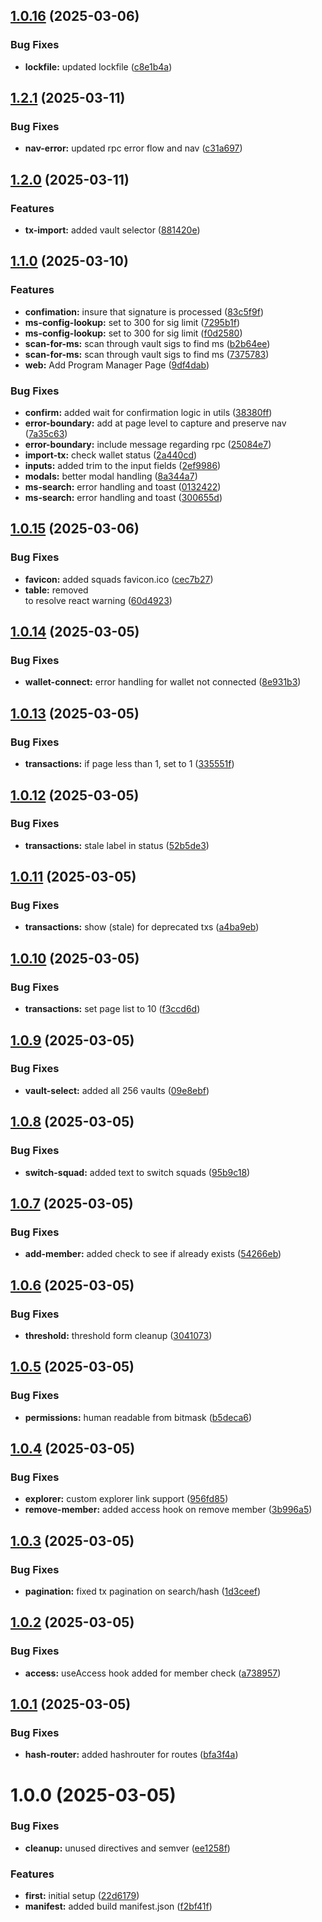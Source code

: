 ## [1.0.16](https://github.com/Squads-Protocol/public-v4-client/compare/v1.0.15...v1.0.16) (2025-03-06)


### Bug Fixes

* **lockfile:** updated lockfile ([c8e1b4a](https://github.com/Squads-Protocol/public-v4-client/commit/c8e1b4a3d209b7c1c3cfc4d9e7edb8e187e22833))

## [1.2.1](https://github.com/Squads-Protocol/public-v4-client/compare/v1.2.0...v1.2.1) (2025-03-11)


### Bug Fixes

* **nav-error:** updated rpc error flow and nav ([c31a697](https://github.com/Squads-Protocol/public-v4-client/commit/c31a6970a60a8db6410246dde7c61c85542b8378))

## [1.2.0](https://github.com/Squads-Protocol/public-v4-client/compare/v1.1.0...v1.2.0) (2025-03-11)


### Features

* **tx-import:** added vault selector ([881420e](https://github.com/Squads-Protocol/public-v4-client/commit/881420e2e2f1e2a0c411ddfdbe7aa369bcde6b71))

## [1.1.0](https://github.com/Squads-Protocol/public-v4-client/compare/v1.0.16...v1.1.0) (2025-03-10)


### Features

* **confimation:** insure that signature is processed ([83c5f9f](https://github.com/Squads-Protocol/public-v4-client/commit/83c5f9f2c7ba71fe64904043d2dff5038795f227))
* **ms-config-lookup:** set to 300 for sig limit ([7295b1f](https://github.com/Squads-Protocol/public-v4-client/commit/7295b1fcc3cb77c3046f96d92ad72ddbe83cf974))
* **ms-config-lookup:** set to 300 for sig limit ([f0d2580](https://github.com/Squads-Protocol/public-v4-client/commit/f0d2580a24f33d849a0087b3bdafb331ce6da158))
* **scan-for-ms:** scan through vault sigs to find ms ([b2b64ee](https://github.com/Squads-Protocol/public-v4-client/commit/b2b64eec3ae50a6b49d4b79be06380feccd76920))
* **scan-for-ms:** scan through vault sigs to find ms ([7375783](https://github.com/Squads-Protocol/public-v4-client/commit/7375783a0e0fc46f95a59c4366b7b14e59e37f2f))
* **web:** Add Program Manager Page ([9df4dab](https://github.com/Squads-Protocol/public-v4-client/commit/9df4dabb5128a8cf46e480f8e77e3bd26c7f69b7))


### Bug Fixes

* **confirm:** added wait for confirmation logic in utils ([38380ff](https://github.com/Squads-Protocol/public-v4-client/commit/38380ff8472faa72bc6853141db3f2148343561d))
* **error-boundary:** add at page level to capture and preserve nav ([7a35c63](https://github.com/Squads-Protocol/public-v4-client/commit/7a35c63e4e9a63a29420f90455218a95d1f086f0))
* **error-boundary:** include message regarding rpc ([25084e7](https://github.com/Squads-Protocol/public-v4-client/commit/25084e7aa4e63573fde0bc2df3b3ef403b862501))
* **import-tx:** check wallet status ([2a440cd](https://github.com/Squads-Protocol/public-v4-client/commit/2a440cd84c32cc4129394f75e9865124057ea6da))
* **inputs:** added trim to the input fields ([2ef9986](https://github.com/Squads-Protocol/public-v4-client/commit/2ef998612615fde26bc739be8b46a9926cabe1d1))
* **modals:** better modal handling ([8a344a7](https://github.com/Squads-Protocol/public-v4-client/commit/8a344a704e6dac0f44826bc42b7d82aedbcc6c0e))
* **ms-search:** error handling and toast ([0132422](https://github.com/Squads-Protocol/public-v4-client/commit/01324227c0d2438488e5467fc2a85a7e65c2c576))
* **ms-search:** error handling and toast ([300655d](https://github.com/Squads-Protocol/public-v4-client/commit/300655dda6a90e38f2120888102d2c0889fbabfb))

## [1.0.15](https://github.com/Squads-Protocol/public-v4-client/compare/v1.0.14...v1.0.15) (2025-03-06)


### Bug Fixes

* **favicon:** added squads favicon.ico ([cec7b27](https://github.com/Squads-Protocol/public-v4-client/commit/cec7b273545d9fb61f24331b271610be53794632))
* **table:** removed <div> to resolve react warning ([60d4923](https://github.com/Squads-Protocol/public-v4-client/commit/60d4923ce4d6ee372873f3c6e6f9257640bca37a))

## [1.0.14](https://github.com/Squads-Protocol/public-v4-client/compare/v1.0.13...v1.0.14) (2025-03-05)


### Bug Fixes

* **wallet-connect:** error handling for wallet not connected ([8e931b3](https://github.com/Squads-Protocol/public-v4-client/commit/8e931b33d8e39628d8e633037aadb0140286279e))

## [1.0.13](https://github.com/Squads-Protocol/public-v4-client/compare/v1.0.12...v1.0.13) (2025-03-05)


### Bug Fixes

* **transactions:** if page less than 1, set to 1 ([335551f](https://github.com/Squads-Protocol/public-v4-client/commit/335551f868e7b5770e0a24763442feed033ea2d9))

## [1.0.12](https://github.com/Squads-Protocol/public-v4-client/compare/v1.0.11...v1.0.12) (2025-03-05)


### Bug Fixes

* **transactions:** stale label in status ([52b5de3](https://github.com/Squads-Protocol/public-v4-client/commit/52b5de39c06b507e20115df23501703fc8334777))

## [1.0.11](https://github.com/Squads-Protocol/public-v4-client/compare/v1.0.10...v1.0.11) (2025-03-05)


### Bug Fixes

* **transactions:** show (stale) for deprecated txs ([a4ba9eb](https://github.com/Squads-Protocol/public-v4-client/commit/a4ba9ebfb902a3fc00b0ac7802351065f559cd67))

## [1.0.10](https://github.com/Squads-Protocol/public-v4-client/compare/v1.0.9...v1.0.10) (2025-03-05)


### Bug Fixes

* **transactions:** set page list to 10 ([f3ccd6d](https://github.com/Squads-Protocol/public-v4-client/commit/f3ccd6d9313468c6334312ad289537338aa210c6))

## [1.0.9](https://github.com/Squads-Protocol/public-v4-client/compare/v1.0.8...v1.0.9) (2025-03-05)


### Bug Fixes

* **vault-select:** added all 256 vaults ([09e8ebf](https://github.com/Squads-Protocol/public-v4-client/commit/09e8ebfdae739549edf9a85a323ab47669f90cd8))

## [1.0.8](https://github.com/Squads-Protocol/public-v4-client/compare/v1.0.7...v1.0.8) (2025-03-05)


### Bug Fixes

* **switch-squad:** added text to switch squads ([95b9c18](https://github.com/Squads-Protocol/public-v4-client/commit/95b9c18cbc9b37f6947178cc320b66805ec71359))

## [1.0.7](https://github.com/Squads-Protocol/public-v4-client/compare/v1.0.6...v1.0.7) (2025-03-05)


### Bug Fixes

* **add-member:** added check to see if already exists ([54266eb](https://github.com/Squads-Protocol/public-v4-client/commit/54266ebb3f31fad0f8df562019e9919671abf017))

## [1.0.6](https://github.com/Squads-Protocol/public-v4-client/compare/v1.0.5...v1.0.6) (2025-03-05)


### Bug Fixes

* **threshold:** threshold form cleanup ([3041073](https://github.com/Squads-Protocol/public-v4-client/commit/3041073f2087b75b52beb6dab365e9b8083db1c6))

## [1.0.5](https://github.com/Squads-Protocol/public-v4-client/compare/v1.0.4...v1.0.5) (2025-03-05)


### Bug Fixes

* **permissions:** human readable from bitmask ([b5deca6](https://github.com/Squads-Protocol/public-v4-client/commit/b5deca69dec3313f988207fc07d1e3d3f09525af))

## [1.0.4](https://github.com/Squads-Protocol/public-v4-client/compare/v1.0.3...v1.0.4) (2025-03-05)


### Bug Fixes

* **explorer:** custom explorer link support ([956fd85](https://github.com/Squads-Protocol/public-v4-client/commit/956fd85033679cebaeac95abdac9b7cc01fe6c0d))
* **remove-member:** added access hook on remove member ([3b996a5](https://github.com/Squads-Protocol/public-v4-client/commit/3b996a5396565168b51bc45dd837165a5ffaece2))

## [1.0.3](https://github.com/Squads-Protocol/public-v4-client/compare/v1.0.2...v1.0.3) (2025-03-05)


### Bug Fixes

* **pagination:** fixed tx pagination on search/hash ([1d3ceef](https://github.com/Squads-Protocol/public-v4-client/commit/1d3ceef995fd3bd24bacd20c4e5c29677ad955c8))

## [1.0.2](https://github.com/Squads-Protocol/public-v4-client/compare/v1.0.1...v1.0.2) (2025-03-05)


### Bug Fixes

* **access:** useAccess hook added for member check ([a738957](https://github.com/Squads-Protocol/public-v4-client/commit/a738957f6cca520f4cf20a3847bcc3a0beb1c4df))

## [1.0.1](https://github.com/Squads-Protocol/public-v4-client/compare/v1.0.0...v1.0.1) (2025-03-05)


### Bug Fixes

* **hash-router:** added hashrouter for routes ([bfa3f4a](https://github.com/Squads-Protocol/public-v4-client/commit/bfa3f4a3499c320716a4e37e14c2fcd0c65d3b81))

# 1.0.0 (2025-03-05)


### Bug Fixes

* **cleanup:** unused directives and semver ([ee1258f](https://github.com/Squads-Protocol/public-v4-client/commit/ee1258ffa741a0946475c5f2cc725869e94cead4))


### Features

* **first:** initial setup ([22d6179](https://github.com/Squads-Protocol/public-v4-client/commit/22d61794e69076609667a368b7941a2da9ffa6a0))
* **manifest:** added build manifest.json ([f2bf41f](https://github.com/Squads-Protocol/public-v4-client/commit/f2bf41fd13d7db0c161df5c9ec582e2dd3421c0b))
